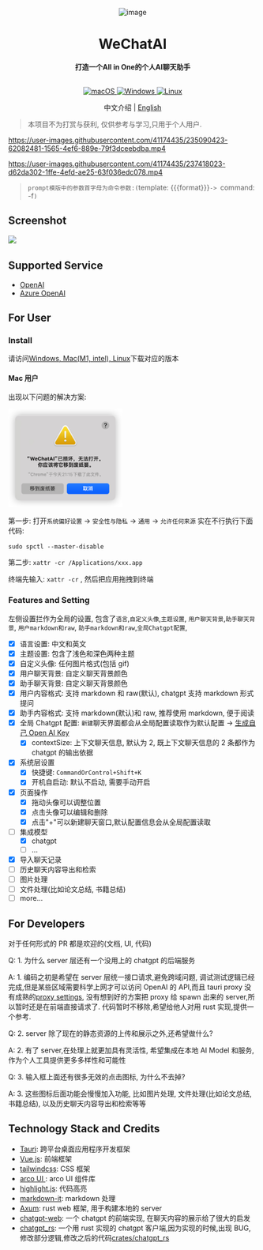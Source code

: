 <p align="center">
 <img src="docs/image/logo.png?raw=true" alt="image" height="100px"/>
<h1 align="center">WeChatAI</h1>
<div align="center">
 <strong>
    打造一个All in One的个人AI聊天助手
 </strong>
</div>
<br/>
<p align="center">
<a href="https://github.com/bingryan/WeChatAI/releases" target="_blank">
<img alt="macOS" src="https://img.shields.io/badge/-macOS-black?style=for-the-badge&logo=apple&logoColor=white" />
</a>
<a href="https://github.com/bingryan/WeChatAI/releases" target="_blank">
<img alt="Windows" src="https://img.shields.io/badge/Windows-0078D6?style=for-the-badge&logo=windows&logoColor=green" />
</a>
<a href="https://github.com/bingryan/WeChatAI/releases" target="_blank">
<img alt="Linux" src="https://img.shields.io/badge/Linux-FCC624?style=for-the-badge&logo=linux&logoColor=black" />
</a>
</p>

<p align="center">
    中文介绍 | <a href="./README.md">English</a>
</p>

> 本项目不为打赏与获利, 仅供参考与学习,只用于个人用户.

https://user-images.githubusercontent.com/41174435/235090423-62082481-1565-4ef6-889e-79f3dceebdba.mp4

https://user-images.githubusercontent.com/41174435/237418023-d62da302-1ffe-4efd-ae25-63f036edc078.mp4

> `prompt模版中的参数首字母为命令参数:(`template: {{{format}}}`-> `command: -f`)`

## Screenshot

![](docs/image/WeChatAI-1.png)

## Supported Service

- [OpenAI](platform.openai.com)
- [Azure OpenAI](azure.com)

## For User

### Install

请访问[Windows, Mac(M1, intel), Linux](https://github.com/bingryan/WeChatAI/releases)下载对应的版本

#### Mac 用户

出现以下问题的解决方案:

<img src="docs/image/WeChatAI-2.png?raw=true" alt="image" height="200px"/>

第一步: 打开`系统偏好设置` -> `安全性与隐私` -> `通用` -> `允许任何来源`
实在不行执行下面代码:

```
sudo spctl --master-disable
```

第二步: `xattr -cr /Applications/xxx.app`

终端先输入: `xattr -cr` , 然后把应用拖拽到终端

### Features and Setting

左侧设置拦作为全局的设置, 包含了`语言`,`自定义头像`,`主题设置`, `用户聊天背景`,`助手聊天背景`, `用户markdown和raw`, `助手markdown和raw`,`全局Chatgpt配置`,

- [x] 语言设置: 中文和英文
- [x] 主题设置: 包含了浅色和深色两种主题
- [x] 自定义头像: 任何图片格式(包括 gif)
- [x] 用户聊天背景: 自定义聊天背景颜色
- [x] 助手聊天背景: 自定义聊天背景颜色
- [x] 用户内容格式: 支持 markdown 和 raw(默认), chatgpt 支持 markdown 形式提问
- [x] 助手内容格式: 支持 markdown(默认)和 raw, 推荐使用 markdown, 便于阅读
- [x] 全局 Chatgpt 配置: `新建`聊天界面都会从全局配置读取作为默认配置 -> [生成自己 Open AI Key](https://platform.openai.com/account/api-keys)
  - [x] contextSize: 上下文聊天信息, 默认为 2, 既上下文聊天信息的 2 条都作为 chatgpt 的输出依据
- [x] 系统层设置
  - [x] 快捷键: `CommandOrControl+Shift+K`
  - [x] 开机自启动: 默认不启动, 需要手动开启
- [x] 页面操作
  - [x] 拖动头像可以调整位置
  - [x] 点击头像可以编辑和删除
  - [x] 点击"+"可以新建聊天窗口,默认配置信息会从全局配置读取
- [ ] 集成模型
  - [x] chatgpt
  - [ ] ...
- [x] 导入聊天记录
- [ ] 历史聊天内容导出和检索
- [ ] 图片处理
- [ ] 文件处理(比如论文总结, 书籍总结)
- [ ] more...

## For Developers

对于任何形式的 PR 都是欢迎的(文档, UI, 代码)

Q: 1. 为什么 server 层还有一个没用上的 chatgpt 的后端服务

A: 1. 编码之初是希望在 server 层统一接口请求,避免跨域问题, 调试测试逻辑已经完成,但是某些区域需要科学上网才可以访问 OpenAI 的 API,而且 tauri proxy 没有成熟的[proxy settings](https://github.com/tauri-apps/tauri/issues/4263), 没有想到好的方案把 proxy 给 spawn 出来的 server,所以暂时还是在前端直接请求了. 代码暂时不移除,希望给他人对用 rust 实现,提供一个参考.

Q: 2. server 除了现在的静态资源的上传和展示之外,还希望做什么?

A: 2. 有了 server,在处理上就更加具有灵活性, 希望集成在本地 AI Model 和服务,作为个人工具提供更多多样性和可能性

Q: 3. 输入框上面还有很多无效的点击图标, 为什么不去掉?

A: 3. 这些图标后面功能会慢慢加入功能, 比如图片处理, 文件处理(比如论文总结,书籍总结), 以及历史聊天内容导出和检索等等

## Technology Stack and Credits

- [Tauri](https://github.com/tauri-apps/tauri): 跨平台桌面应用程序开发框架
- [Vue.js](https://vuejs.org/): 前端框架
- [tailwindcss](https://github.com/tailwindlabs/tailwindcss): CSS 框架
- [arco UI ](https://arco.design/): arco UI 组件库
- [highlight.js](https://github.com/highlightjs/highlight.js/): 代码高亮
- [markdown-it](https://github.com/markdown-it/markdown-it): markdown 处理
- [Axum](https://github.com/tokio-rs/axum): rust web 框架, 用于构建本地的 server
- [chatgpt-web](https://github.com/Chanzhaoyu/chatgpt-web): 一个 chatgpt 的前端实现, 在聊天内容的展示给了很大的启发
- [chatgpt_rs](https://github.com/Maxuss/chatgpt_rs): 一个用 rust 实现的 chatgpt 客户端,因为实现的时候,出现 BUG, 修改部分逻辑,修改之后的代码[crates/chatgpt_rs](https://github.com/bingryan/chat-ai-model/tree/main/crates/chatgpt_rs)
